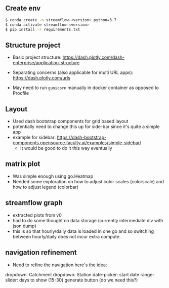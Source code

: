 ## Create env

```sh
$ conda create -n streamflow-<version> python=3.7
$ conda activate streamflow-<version>
$ pip install -r requirements.txt
```

## Structure project

- Basic project structure:
https://dash.plotly.com/dash-enterprise/application-structure

- Separating concerns (also applicable for multi URL apps):
https://dash.plotly.com/urls

- May need to run `gunicorn` manually in docker container as opposed to
Procfile

## Layout

- Used dash bootstrap components for grid based layout
- potentially need to change this up for side-bar since it's quite a simple app
- example for sidebar: https://dash-bootstrap-components.opensource.faculty.ai/examples/simple-sidebar/
  - It would be good to do it this way eventually

## matrix plot

- Was simple enough using go.Heatmap
- Needed some exploration on how to adjust color scales (colorscale) and how to
adjust legend (colorbar)

## streamflow graph

- extracted plots from v0
- had to do some thought on data storage (currently intermediate div with json dump)
- this is so that hourly/daily data is loaded in one go and so switching
  between hourly/daily does not incur extra compute.

## navigation refinement

- Need to refine the navigation here's the idea:

dropdown: Catchment
dropdown: Station
date-picker: start date
range-slider: days to show (15-30)
generate button (do we need this?)
